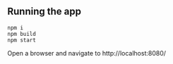 Running the app
---------------

```
npm i
npm build
npm start
```

Open a browser and navigate to http://localhost:8080/
